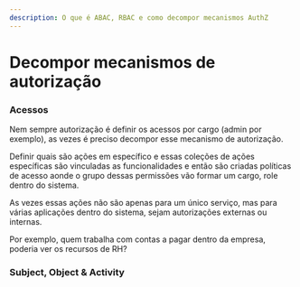 ```yaml
---
description: O que é ABAC, RBAC e como decompor mecanismos AuthZ
---
```


# Decompor mecanismos de autorização

### Acessos

Nem sempre autorização é definir os acessos por cargo (admin por exemplo), as vezes é preciso decompor esse mecanismo de autorização.

Definir quais são ações em específico e essas coleções de ações específicas são vinculadas as funcionalidades e então são criadas políticas de acesso aonde o grupo dessas permissões vão formar um cargo, role dentro do sistema.

As vezes essas ações não são apenas para um único serviço, mas para várias aplicações dentro do sistema, sejam autorizações externas ou internas.

Por exemplo, quem trabalha com contas a pagar dentro da empresa, poderia ver os recursos de RH?



### Subject, Object & Activity

